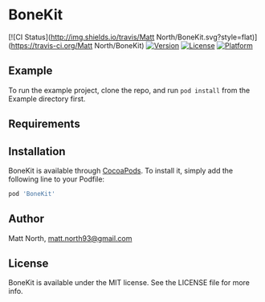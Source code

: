 # BoneKit

[![CI Status](http://img.shields.io/travis/Matt North/BoneKit.svg?style=flat)](https://travis-ci.org/Matt North/BoneKit)
[![Version](https://img.shields.io/cocoapods/v/BoneKit.svg?style=flat)](http://cocoapods.org/pods/BoneKit)
[![License](https://img.shields.io/cocoapods/l/BoneKit.svg?style=flat)](http://cocoapods.org/pods/BoneKit)
[![Platform](https://img.shields.io/cocoapods/p/BoneKit.svg?style=flat)](http://cocoapods.org/pods/BoneKit)

## Example

To run the example project, clone the repo, and run `pod install` from the Example directory first.

## Requirements

## Installation

BoneKit is available through [CocoaPods](http://cocoapods.org). To install
it, simply add the following line to your Podfile:

```ruby
pod 'BoneKit'
```

## Author

Matt North, matt.north93@gmail.com

## License

BoneKit is available under the MIT license. See the LICENSE file for more info.

